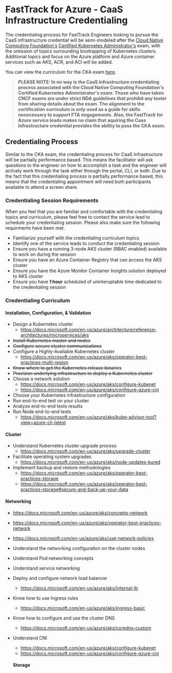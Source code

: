 
# FastTrack for Azure - CaaS Infrastructure Credentialing  
The credentialing process for FastTrack Engineers looking to pursue the CaaS infrastructure credential will be semi-modeled after the [Cloud Native Computing Foundation's](https://www.cncf.io/) [Certified Kubernetes Administrator's](https://www.cncf.io/certification/cka/) exam, with the omission of topics surrounding bootrapping of Kubernetes clusters. Additional topics and focus on the Azure platform and Azure container services such as AKS, ACR, and ACI will be added. 

You can view the curriculum for the CKA exam [here](https://github.com/cncf/curriculum).

> **PLEASE NOTE: In no way is the CaaS Infrastructure credentialing process associated with the Cloud Native Computing Foundation's Certified Kubernetes Administrator's exam. Those who have taken CNCF exams are under strict NDA guidelines that prohibit any tester from sharing details about the exam. The alignment to the certification curriculum is only used as a guide for skills nececessary to support FTA engagements. Also, the FastTrack for Azure service leads makes no claim that aquiring the Caas Infrastructure credential provides the ability to pass the CKA exam.** 

## Credentialing Process
Similar to the CKA exam, the credentialing process for CaaS Infrastructure will be partially performance based. This means the facilitator will ask questions to the engineer on how to accomplish a task and the engineer will actively work through the task either through the portal, CLI, or both. Due to the fact that this credentialing process is partially performance based, this means that the credentialing appointment will need both participants available to attend a screen share. 

### Credentialing Session Requirements
When you feel that you are familiar and comfortable with the credentialing topics and curriculum, please feel free to contact the service lead to schedule your credentialing session. Please also make sure the following requirments have been met.

- Familiarize yourself with the credentialing curriculum topics
- Identify one of the service leads to conduct the credentialing session
- Ensure you have a running 3-node AKS cluster (RBAC enabled) available to work on during the session
- Ensure you have an Azure Container Registry that can access the AKS cluster
- Ensure you have the Azure Monitor Container Insights solution deployed to AKS cluster
- Ensure you have **1 hour** scheduled of uninteruptable time dedicated to the credentialing session

### Credentialing Curriculum


#### Installation, Configuration, & Validation

- Design a Kubernetes cluster
  - https://docs.microsoft.com/en-us/azure/architecture/reference-architectures/microservices/aks
- ~~Install Kubernetes master and nodes~~
- ~~Configure secure cluster communications~~
- Configure a Highly-Available Kubernetes cluster
  - https://docs.microsoft.com/en-us/azure/aks/operator-best-practices-multi-region
- ~~Know where to get the Kubernetes release binaries~~
- ~~Provision underlying infrastructure to deploy a Kubernetes cluster~~
- Choose a network solution
  - https://docs.microsoft.com/en-us/azure/aks/configure-kubenet
  - https://docs.microsoft.com/en-us/azure/aks/configure-azure-cni
- Choose your Kubernetes infrastructure configuration
- Run end-to-end test on your cluster
- Analyze end-to-end tests results
- Run Node end-to-end tests
  - https://docs.microsoft.com/en-us/azure/aks/kube-advisor-tool?view=azure-cli-latest
  
#### Cluster
- Understand Kubernetes cluster upgrade process
  - https://docs.microsoft.com/en-us/azure/aks/upgrade-cluster
- Facilitate operating system upgrades
  - https://docs.microsoft.com/en-us/azure/aks/node-updates-kured
- Implement backup and restore methodologies
  - https://docs.microsoft.com/en-us/azure/aks/operator-best-practices-storage
  - https://docs.microsoft.com/en-us/azure/aks/operator-best-practices-storage#secure-and-back-up-your-data
  
#### Networking
  - https://docs.microsoft.com/en-us/azure/aks/concepts-network
  - https://docs.microsoft.com/en-us/azure/aks/operator-best-practices-network
  - https://docs.microsoft.com/en-us/azure/aks/use-network-policies

- Understand the networking configuration on the cluster nodes
- Understand Pod networking concepts
- Understand service networking
- Deploy and configure network load balancer
  - https://docs.microsoft.com/en-us/azure/aks/internal-lb
- Know how to use Ingress rules
  - https://docs.microsoft.com/en-us/azure/aks/ingress-basic
- Know how to configure and use the cluster DNS
  - https://docs.microsoft.com/en-us/azure/aks/coredns-custom
- Understand CNI
  - https://docs.microsoft.com/en-us/azure/aks/configure-kubenet
  - https://docs.microsoft.com/en-us/azure/aks/configure-azure-cni
  
  #### Storage
  
